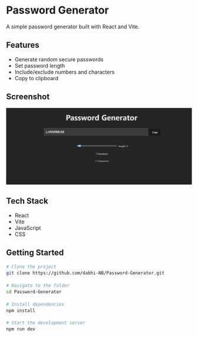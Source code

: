 # Password Generator

A simple password generator built with React and Vite.

## Features

- Generate random secure passwords
- Set password length
- Include/exclude numbers and characters
- Copy to clipboard

## Screenshot

![Password Generator Screenshot](./pg.jpg) <!-- Make sure your image is named `screenshot.png` and placed in the root folder -->

## Tech Stack

- React
- Vite
- JavaScript
- CSS

## Getting Started

```bash
# Clone the project
git clone https://github.com/dabhi-NB/Password-Generator.git

# Navigate to the folder
cd Password-Generator

# Install dependencies
npm install

# Start the development server
npm run dev
